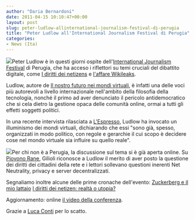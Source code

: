 ```yaml
---
author: "Daria Bernardoni"
date: 2011-04-15 10:10:47+00:00
layout: post
slug: peter-ludlow-allinternational-journalism-festival-di-perugia
title: "Peter Ludlow all'International Journalism Festival di Perugia"
categories:
- News (Ita)
---
```


[![](http://www.40kbooks.com/wp-content/uploads/cover3-208x300.jpg)](http://www.bookrepublic.it/book/9788865860168-il-nostro-futuro-nei-mondi-virtuali/)Peter Ludlow è in questi giorni ospite dell'[International Journalism Festival](http://www.festivaldelgiornalismo.com/) di Perugia, che ha acceso i riflettori su temi cruciali del dibattito digitale, come [I diritti dei netizens](http://www.festivaldelgiornalismo.com/post/18993/) e [l'affare Wikileaks](http://www.festivaldelgiornalismo.com/post/18993/).

Ludlow, autore de [Il nostro futuro nei mondi virtuali](http://www.bookrepublic.it/book/9788865860168-il-nostro-futuro-nei-mondi-virtuali/), è infatti una delle voci più autorevoli a livello internazionale nell'ambito della filosofia della tecnologia, nonché il primo ad aver denunciato il pericolo antidemocratico che si cela dietro la gestione opaca delle comunità online, ormai a tutti gli effetti soggetti politici.

In una recente intervista rilasciata a [L'Espresso](http://espresso.repubblica.it/dettaglio/monarchia-social-network/2136478//1), Ludlow ha invocato un illuminismo dei mondi virtuali, dichiarando che essi "sono già, spesso, organizzati in modo politico, con regole e gerarchie il cui scopo è decidere cose nel mondo virtuale sia influire su quello reale".

[![](http://www.40kbooks.com/wp-content/uploads/276761344-300x225.jpg)](http://twitpic.com/4kryf4)Per chi non è a Perugia, la discussione sul tema si è già aperta online. Su [Piovono Rane](http://gilioli.blogautore.espresso.repubblica.it/2011/04/14/dopo-legitto-e-la-tunisia-facebook/), Gilioli riconosce a Ludlow il merito di aver posto la questione dei diritti dei cittadini della rete e i lettori sollevano questioni inerenti Net Neutrality, privacy e server decentralizzati.

Segnaliamo inoltre alcune delle prime cronache dell'evento:
[Zuckerberg e il mio lattaio](http://www.step1.it/index.php?id=6979-zuckerberg-e-il-mio-lattaio-)
[I diritti dei netizen: realtà o utopia?](http://www.downloadblog.it/post/14107/i-diritti-dei-netizen-realta-o-utopia)

Aggiornamento: online [il video della conferenza](http://webtv.festivaldelgiornalismo.com/doc/1025/i-diritti-dei-netizen-i-cittadini-che-abitano-la-rete.htm).

Grazie a [Luca Conti](http://twitpic.com/4kryf4) per lo scatto.
